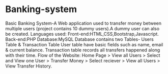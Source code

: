 # Banking-system
Basic Banking System-A Web application used to transfer money between multiple users (project contains 10 dummy users).A dummy user can also be created.
Languages used:
Front-end:HTML,CSS,Bootstrap,Javascript.
Back-end:PHP
Database:MySQL
Database contains two Tables- Users Table & Transaction Table
User table have basic fields such as name, email & current balance. Transaction table records all transfers happened along with their time. Flow of the Website: Home Page > View all Users > Select and View one User > Transfer Money > Select reciever > View all Users > View Transfer History.
